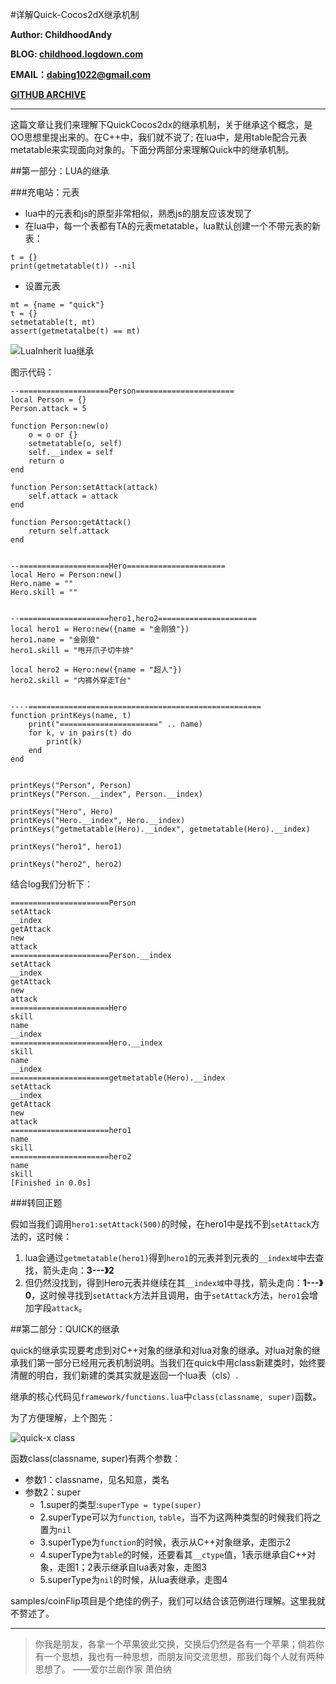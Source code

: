 #详解Quick-Cocos2dX继承机制

**Author: ChildhoodAndy**

**BLOG: [childhood.logdown.com](http://childhood.logdown.com)**

**EMAIL：dabing1022@gmail.com**

**[GITHUB ARCHIVE](https://github.com/dabing1022/Blog/blob/master/%E8%AF%A6%E8%A7%A3quick-cocos2dx%E7%BB%A7%E6%89%BF%E6%9C%BA%E5%88%B6.md)**

------------------------------------------------------------------

这篇文章让我们来理解下QuickCocos2dx的继承机制，关于继承这个概念，是OO思想里提出来的。在C++中，我们就不说了; 在lua中，是用table配合元表metatable来实现面向对象的。下面分两部分来理解Quick中的继承机制。

##第一部分：LUA的继承

###充电站：元表
-  lua中的元表和js的原型非常相似，熟悉js的朋友应该发现了
-  在lua中，每一个表都有TA的元表metatable，lua默认创建一个不带元表的新表：

```
t = {}
print(getmetatable(t)) --nil
```
-  设置元表

```
mt = {name = "quick"}
t = {}
setmetatable(t, mt)
assert(getmetatalbe(t) == mt)
```

![LuaInherit lua继承](https://dl.dropboxusercontent.com/u/76275795/BlogPictures/20131224/luaInherit.png)

图示代码：

```
--====================Person======================
local Person = {}
Person.attack = 5

function Person:new(o)
	o = o or {}
	setmetatable(o, self)
	self.__index = self
	return o
end

function Person:setAttack(attack)
	self.attack = attack
end

function Person:getAttack()
	return self.attack
end


--====================Hero======================
local Hero = Person:new()
Hero.name = ""
Hero.skill = ""


--====================hero1,hero2======================
local hero1 = Hero:new({name = "金刚狼"})
hero1.name = "金刚狼"
hero1.skill = "甩开爪子切牛排"

local hero2 = Hero:new({name = "超人"})
hero2.skill = "内裤外穿走T台"


----====================================================
function printKeys(name, t)
	print("======================" .. name)
	for k, v in pairs(t) do
		print(k)
	end
end


printKeys("Person", Person)
printKeys("Person.__index", Person.__index)

printKeys("Hero", Hero)
printKeys("Hero.__index", Hero.__index)
printKeys("getmetatable(Hero).__index", getmetatable(Hero).__index)

printKeys("hero1", hero1)

printKeys("hero2", hero2)
```

结合log我们分析下：

```
======================Person
setAttack
__index
getAttack
new
attack
======================Person.__index
setAttack
__index
getAttack
new
attack
======================Hero
skill
name
__index
======================Hero.__index
skill
name
__index
======================getmetatable(Hero).__index
setAttack
__index
getAttack
new
attack
======================hero1
name
skill
======================hero2
name
skill
[Finished in 0.0s]
```

###转回正题

假如当我们调用`hero1:setAttack(500)`的时候，在hero1中是找不到`setAttack`方法的，这时候：

1.  lua会通过`getmetatable(hero1)`得到`hero1`的元表并到元表的`__index域`中去查找，箭头走向：**3---》2**
2.  但仍然没找到，得到Hero元表并继续在其`__index域`中寻找，箭头走向：**1---》0**，这时候寻找到`setAttack`方法并且调用，由于`setAttack`方法，`hero1`会增加字段`attack`。



##第二部分：QUICK的继承

quick的继承实现要考虑到对C++对象的继承和对lua对象的继承。对lua对象的继承我们第一部分已经用元表机制说明。当我们在quick中用class新建类时，始终要清醒的明白，我们新建的类其实就是返回一个lua表（cls）.

继承的核心代码见`framework/functions.lua`中`class(classname, super)`函数。

为了方便理解，上个图先：

![quick-x class](https://dl.dropboxusercontent.com/u/76275795/BlogPictures/20131224/quick-x%E7%BB%A7%E6%89%BF.png)


函数class(classname, super)有两个参数：

-  参数1：classname，见名知意，类名
-  参数2：super
    -  1.super的类型:`superType = type(super)`
    -  2.superType可以为`function`, `table`，当不为这两种类型的时候我们将之置为`nil`
    -  3.superType为`function`的时候，表示从C++对象继承，走图示2    
    -  4.superType为`table`的时候，还要看其`__ctype`值，1表示继承自C++对象，走图1；2表示继承自lua表对象，走图3
    -  5.superType为`nil`的时候，从lua表继承，走图4
    
samples/coinFlip项目是个绝佳的例子，我们可以结合该范例进行理解。这里我就不赘述了。

------------------------
>你我是朋友，各拿一个苹果彼此交换，交换后仍然是各有一个苹果；倘若你有一个思想，我也有一种思想，而朋友间交流思想，那我们每个人就有两种思想了。 ——爱尔兰剧作家 萧伯纳 